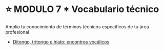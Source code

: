 # :star: MODULO 7 *   Vocabulario técnico

Amplía tu conocimiento de términos técnicos específicos de tu área profesional

- [Ditongo, tritongo e hiato: encontros vocálicos](https://github.com/eugenia1984/trabajaParaBrasil/blob/main/modulo7/ditongo_tritongo_hiato.md)
